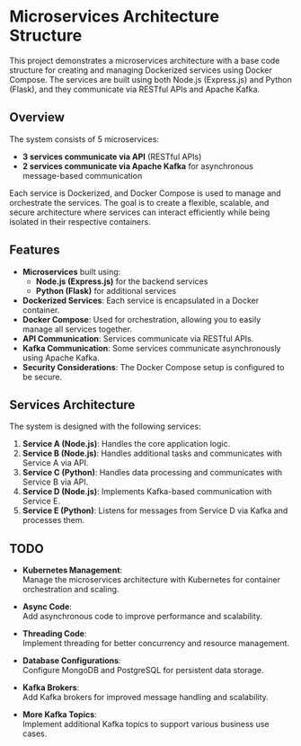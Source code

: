 # Microservices Architecture Structure

This project demonstrates a microservices architecture with a base code structure for creating and managing Dockerized services using Docker Compose. The services are built using both Node.js (Express.js) and Python (Flask), and they communicate via RESTful APIs and Apache Kafka.

## Overview

The system consists of 5 microservices:

- **3 services communicate via API** (RESTful APIs)
- **2 services communicate via Apache Kafka** for asynchronous message-based communication

Each service is Dockerized, and Docker Compose is used to manage and orchestrate the services. The goal is to create a flexible, scalable, and secure architecture where services can interact efficiently while being isolated in their respective containers.

## Features

- **Microservices** built using:
  - **Node.js (Express.js)** for the backend services
  - **Python (Flask)** for additional services
- **Dockerized Services**: Each service is encapsulated in a Docker container.
- **Docker Compose**: Used for orchestration, allowing you to easily manage all services together.
- **API Communication**: Services communicate via RESTful APIs.
- **Kafka Communication**: Some services communicate asynchronously using Apache Kafka.
- **Security Considerations**: The Docker Compose setup is configured to be secure.

## Services Architecture

The system is designed with the following services:

1. **Service A (Node.js)**: Handles the core application logic.
2. **Service B (Node.js)**: Handles additional tasks and communicates with Service A via API.
3. **Service C (Python)**: Handles data processing and communicates with Service B via API.
4. **Service D (Node.js)**: Implements Kafka-based communication with Service E.
5. **Service E (Python)**: Listens for messages from Service D via Kafka and processes them.

## TODO

- **Kubernetes Management**:  
  Manage the microservices architecture with Kubernetes for container orchestration and scaling.

- **Async Code**:  
  Add asynchronous code to improve performance and scalability.

- **Threading Code**:  
  Implement threading for better concurrency and resource management.

- **Database Configurations**:  
  Configure MongoDB and PostgreSQL for persistent data storage.

- **Kafka Brokers**:  
  Add Kafka brokers for improved message handling and scalability.

- **More Kafka Topics**:  
  Implement additional Kafka topics to support various business use cases.
